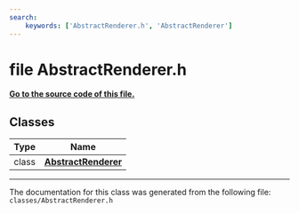 ```yaml
---
search:
    keywords: ['AbstractRenderer.h', 'AbstractRenderer']
---
```


# file AbstractRenderer.h

**[Go to the source code of this file.](_abstract_renderer_8h_source.md)**
## Classes

|Type|Name|
|-----|-----|
|class|[**AbstractRenderer**](class_abstract_renderer.md)|




----------------------------------------
The documentation for this class was generated from the following file: `classes/AbstractRenderer.h`

